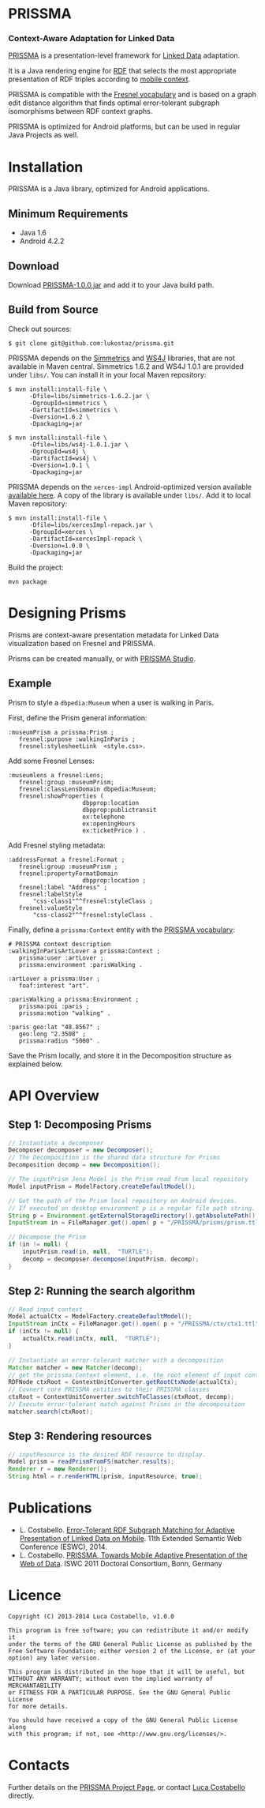 PRISSMA
===========
### Context-Aware Adaptation for Linked Data

[PRISSMA](http://wimmics.inria.fr/projects/prissma) is a presentation-level framework for [Linked Data](http://linkeddata.org) adaptation.

It is a Java rendering engine for [RDF](http://www.w3.org/TR/rdf11-primer/) that selects the most appropriate presentation of RDF triples according to [mobile context](http://en.wikipedia.org/wiki/Context_awareness).

PRISSMA is compatible with the [Fresnel vocabulary](http://www.w3.org/2005/04/fresnel-info/manual/) and is based on a graph edit distance algorithm that finds optimal error-tolerant subgraph isomorphisms between RDF context graphs.

PRISSMA is optimized for Android platforms, but can be used in regular Java Projects as well.


# Installation

PRISSMA is a Java library, optimized for Android applications.

## Minimum Requirements

+ Java 1.6
+ Android 4.2.2

## Download

Download [PRISSMA-1.0.0.jar](https://github.com/lukostaz/prissma/blob/master/PRISSMA-1.0.0.jar) and add it to your Java build path.

## Build from Source
Check out sources:

	$ git clone git@github.com:lukostaz/prissma.git

PRISSMA depends on the [Simmetrics](https://github.com/Simmetrics/simmetrics) and [WS4J](https://code.google.com/p/ws4j/) libraries, that are not available in Maven central. Simmetrics 1.6.2 and WS4J 1.0.1 are provided under `libs/`. You can install it in your local Maven repository:
	
    $ mvn install:install-file \
          -Dfile=libs/simmetrics-1.6.2.jar \
          -DgroupId=simmetrics \
          -DartifactId=simmetrics \
          -Dversion=1.6.2 \
          -Dpackaging=jar

    $ mvn install:install-file \
          -Dfile=libs/ws4j-1.0.1.jar \
          -DgroupId=ws4j \
          -DartifactId=ws4j \
          -Dversion=1.0.1 \
          -Dpackaging=jar

PRISSMA depends on the `xerces-impl` Android-optimized version available [available here](http://elite.polito.it/index.php/research/downloads/182-jena-on-android-download). A copy of the library is available under `libs/`.
Add it to local Maven repository:

	$ mvn install:install-file \
          -Dfile=libs/xercesImpl-repack.jar \
          -DgroupId=xerces \
          -DartifactId=xercesImpl-repack \
          -Dversion=1.0.0 \
          -Dpackaging=jar


Build the project:
	
    mvn package


# Designing Prisms

Prisms are context-aware presentation metadata for Linked Data visualization based on Fresnel and PRISSMA.

Prisms can be created manually, or with [PRISSMA Studio](http://luca.costabello.info/prissma-studio/).

## Example

Prism to style a `dbpedia:Museum` when a user is walking in Paris.

First, define the Prism general information:	
```turtle
:museumPrism a prissma:Prism ;
   fresnel:purpose :walkingInParis ;
   fresnel:stylesheetLink  <style.css>.
```

Add some Fresnel Lenses:
```turtle
:museumlens a fresnel:Lens;
   fresnel:group :museumPrism;
   fresnel:classLensDomain dbpedia:Museum;
   fresnel:showProperties (  
                     dbpprop:location 
                     dbpprop:publictransit 
                     ex:telephone
                     ex:openingHours
                     ex:ticketPrice ) .
```

Add Fresnel styling metadata:

```turtle
:addressFormat a fresnel:Format ;
   fresnel:group :museumPrism ;
   fresnel:propertyFormatDomain 
                     dbpprop:location ;
   fresnel:label "Address" ;
   fresnel:labelStyle 
       "css-class1"^^fresnel:styleClass ;
   fresnel:valueStyle 
       "css-class2"^^fresnel:styleClass .
```

Finally, define a `prissma:Context` entity with the [PRISSMA vocabulary](http://ns.inria.fr/prissma/v2/prissma_v2.html):
```turtle
# PRISSMA context description
:walkingInParisArtLover a prissma:Context ;
   prissma:user :artLover ; 
   prissma:environment :parisWalking .
    
:artLover a prissma:User ;
   foaf:interest "art".

:parisWalking a prissma:Environment ;
   prissma:poi :paris ;
   prissma:motion "walking" .
	
:paris geo:lat "48.8567" ;
   geo:long "2.3508" ;
   prissma:radius "5000" .
```
Save the Prism locally, and store it in the Decomposition structure as explained below.



# API Overview

## Step 1: Decomposing Prisms

```java
// Instantiate a decomposer
Decomposer decomposer = new Decomposer();
// The Decomposition is the shared data structure for Prisms
Decomposition decomp = new Decomposition();

// The inputPrism Jena Model is the Prism read from local repository
Model inputPrism = ModelFactory.createDefaultModel();

// Get the path of the Prism local repository on Android devices.
// If executed on desktop environment p is a regular file path string.
String p = Environment.getExternalStorageDirectory().getAbsolutePath();
InputStream in = FileManager.get().open( p + "/PRISSMA/prisms/prism.ttl" );

// Decompose the Prism
if (in != null) {
    inputPrism.read(in, null,  "TURTLE");
    decomp = decomposer.decompose(inputPrism, decomp);
}

```

## Step 2: Running the search algorithm

```java
// Read input context
Model actualCtx = ModelFactory.createDefaultModel();
InputStream inCtx = FileManager.get().open( p + "/PRISSMA/ctx/ctx1.ttl" );
if (inCtx != null) {
    actualCtx.read(inCtx, null,  "TURTLE");
}

// Instantiate an error-tolerant matcher with a decomposition
Matcher matcher = new Matcher(decomp);
// get the prissma:Context element, i.e. the root element of input context
RDFNode ctxRoot = ContextUnitConverter.getRootCtxNode(actualCtx);
// Covnert core PRISSMA entities to their PRISSMA classes
ctxRoot = ContextUnitConverter.switchToClasses(ctxRoot, decomp);
// Execute error-tolerant match against Prisms in the decomposition
matcher.search(ctxRoot);

```

## Step 3: Rendering resources

```java
// inputResource is the desired RDF resource to display.
Model prism = readPrismFromFS(matcher.results);
Renderer r = new Renderer();
String html = r.renderHTML(prism, inputResource, true);

```


# Publications


+ L. Costabello. [Error-Tolerant RDF Subgraph Matching for Adaptive Presentation of Linked Data on Mobile](http://2014.eswc-conferences.org/sites/default/files/papers/paper_81.pdf). 11th Extended Semantic Web Conference (ESWC), 2014.
+ L. Costabello. [PRISSMA, Towards Mobile Adaptive Presentation of the Web of Data](http://iswc2011.semanticweb.org/fileadmin/iswc/Papers/DC_Proposals/70320273.pdf). ISWC 2011 Doctoral Consortium, Bonn, Germany

# Licence
	
    Copyright (C) 2013-2014 Luca Costabello, v1.0.0

    This program is free software; you can redistribute it and/or modify it
    under the terms of the GNU General Public License as published by the
    Free Software Foundation; either version 2 of the License, or (at your
    option) any later version.

    This program is distributed in the hope that it will be useful, but
    WITHOUT ANY WARRANTY; without even the implied warranty of MERCHANTABILITY
    or FITNESS FOR A PARTICULAR PURPOSE. See the GNU General Public License
    for more details.

    You should have received a copy of the GNU General Public License along
    with this program; if not, see <http://www.gnu.org/licenses/>.

# Contacts
Further details on the [PRISSMA Project Page](http://wimmics.inria.fr/projects/prissma/), or contact [Luca Costabello](http://luca.costabello.info) directly.

